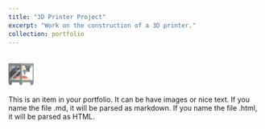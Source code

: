 ```yaml
---
title: "3D Printer Project"
excerpt: "Work on the construction of a 3D printer."
collection: portfolio
---
```


<br/><img src='/images/3d-printer.png' width="50" height="50">

This is an item in your portfolio. It can be have images or nice text. If you name the file .md, it will be parsed as markdown. If you name the file .html, it will be parsed as HTML. 
